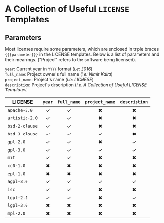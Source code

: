 # A Collection of Useful `LICENSE` Templates

## Parameters
Most licenses require some parameters, which are enclosed in triple braces `{{{parameter}}}` in the LICENSE templates. Below is a list of parameters and their meanings. ("Project" refers to the software being licensed).

`year`: Current year in `YYYY` format (*i.e: 2016*)  
`full_name`: Project owner's full name (*i.e: Nimit Kalra*)  
`project_name`: Project's name (*i.e: LICNESE*)  
`description`: Project's description (*i.e: A Collection of Useful LICENSE Templates*)

| LICENSE | `year` | `full_name` | `project_name` | `description` |
| ------- |:------:|:-----------:|:--------------:|:-------------:|
| `apache-2.0` | ✓ | ✓ | ✖ | ✖ |
| `artistic-2.0` | ✓ | ✓ | ✖ | ✖ |
| `bsd-2-clause` | ✓ | ✓ | ✖ | ✖ |
| `bsd-3-clause` | ✓ | ✓ | ✓ | ✖ |
| `gpl-2.0` | ✓ | ✓ | ✖ | ✓ |
| `gpl-3.0` | ✓ | ✓ | ✓ | ✓ |
| `mit` | ✓ | ✓ | ✖ | ✖ |
| `cc0-1.0` | ✖ | ✖ | ✖ | ✖ |
| `epl-1.0` | ✖ | ✖ | ✖ | ✖ |
| `agpl-3.0` | ✓ | ✓ | ✓ | ✓ |
| `isc` | ✓ | ✓ | ✖ | ✖ |
| `lgpl-2.1` | ✓ | ✓ | ✖ | ✓ |
| `lgpl-3.0` | ✖ | ✖ | ✖ | ✖ |
| `mpl-2.0` | ✖ | ✖ | ✖ | ✖ |
